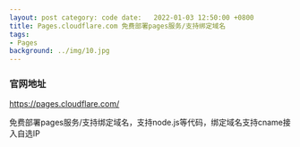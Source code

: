 ```yaml
---
layout: post category: code date:   2022-01-03 12:50:00 +0800
title: Pages.cloudflare.com 免费部署pages服务/支持绑定域名
tags:
- Pages
background: ../img/10.jpg
---
```


### 官网地址
https://pages.cloudflare.com/


免费部署pages服务/支持绑定域名，支持node.js等代码，绑定域名支持cname接入自选IP

